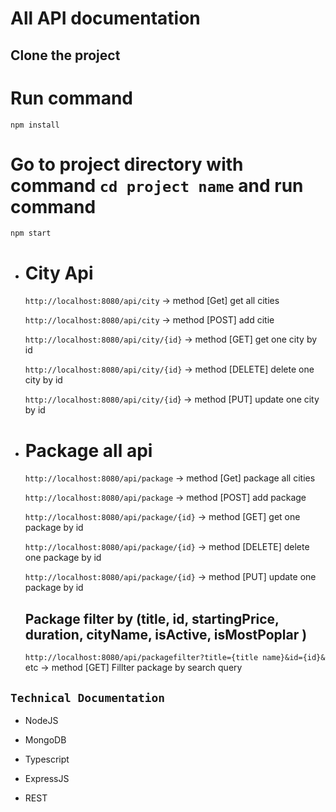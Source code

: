 # All API documentation

## Clone the project
# Run command
`npm install`

# Go to project directory with command `cd project name` and run command
`npm start`

*  # City Api 

    `http://localhost:8080/api/city`  -> method [Get] get all cities

    `http://localhost:8080/api/city`  -> method [POST] add citie

    `http://localhost:8080/api/city/{id}`  -> method [GET] get one city by id 

    `http://localhost:8080/api/city/{id}`  -> method [DELETE] delete one city by id 

    `http://localhost:8080/api/city/{id`}  -> method [PUT] update one city by id 


* # Package all  api 

    `http://localhost:8080/api/package`  -> method [Get] package all cities

    `http://localhost:8080/api/package`  -> method [POST] add package

    `http://localhost:8080/api/package/{id}`  -> method [GET] get one package by id 

    `http://localhost:8080/api/package/{id}`  -> method [DELETE] delete one package by id 
    
    `http://localhost:8080/api/package/{id}`  -> method [PUT] update one package by id 





    ## Package filter by (title, id, startingPrice, duration, cityName, isActive, isMostPoplar )

    `http://localhost:8080/api/packagefilter?title={title name}&id={id}&` etc   -> method [GET] Fillter  package by search query



## `Technical Documentation` 

 * NodeJS

 * MongoDB
 * Typescript
 * ExpressJS
 * REST